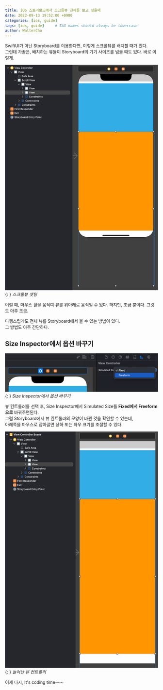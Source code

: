 ```yaml
---
title: iOS 스토리보드에서 스크롤뷰 전체를 보고 싶을때
date: 2022-09-13 19:52:00 +0900
categories: [ios, guide]
tags: [ios, guide]     # TAG names should always be lowercase
author: WalterCho
---
```


SwiftUI가 아닌 Storyboard를 이용한다면, 이렇게 스크롤뷰를 배치할 때가 있다.<br>
그런데 가끔은, 배치하는 뷰들이 Storyboard의 기기 사이즈를 넘을 때도 있다. 바로 이렇게.

![ScrollView Setting but](/post_img/20220913/ScrollView_but.png){: }
_스크롤뷰 셋팅_

이럴 때, 마우스 휠을 움직여 뷰를 위아래로 움직일 수 있다. 하지만, 조금 뿐이다. 그것도 아주 조금.

다행스럽게도 전체 뷰를 Storyboard에서 볼 수 있는 방법이 있다.<br>
그 방법도 아주 간단하다.

## Size Inspector에서 옵션 바꾸기
![Change Simulator Size](/post_img/20220913/SimulatorSize.png){: }
_Size Inspector에서 옵션 바꾸기_

뷰 컨트롤러를 선택 후, Size Inspector에서 Simulated Size를 **Fixed에서 Freeform으로** 바꿔주면된다.<br>
그럼 Storyboard에서 뷰 컨트롤러의 모양이 바뀐 것을 확인할 수 있는데,<br>아래쪽을 마우스로 잡아끌면 상하 또는 좌우 크기를 조절할 수 있다.

![FullSize Scroll](/post_img/20220913/fullSize.png){: }
_늘어난 뷰 컨트롤러_

이제 다시, It's coding time~~~